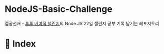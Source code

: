 # NodeJS-Basic-Challenge
컴공선배 - <a href="https://22challenge.oopy.io/">투투 베이직 챌린지</a>의 Node.JS 22일 챌린지
공부 기록 남기는 레포지토리

# 📜 Index
